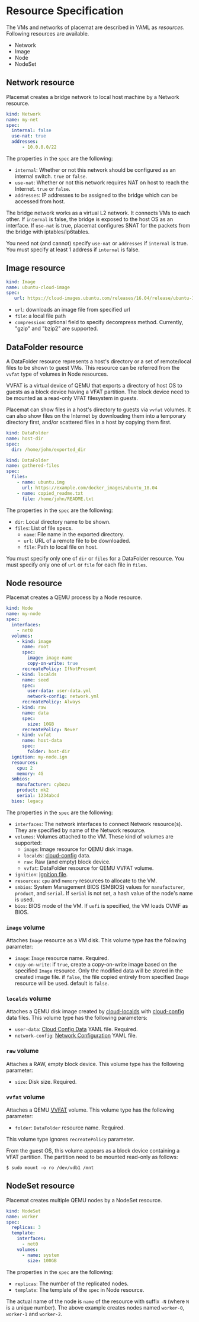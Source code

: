 Resource Specification
======================

The VMs and networks of placemat are described in YAML as *resources*.
Following resources are available.

* Network
* Image
* Node
* NodeSet

Network resource
----------------

Placemat creates a bridge network to local host machine by a Network resource.

```yaml
kind: Network
name: my-net
spec:
  internal: false
  use-nat: true
  addresses:
      - 10.0.0.0/22
```

The properties in the `spec` are the following:

- `internal`: Whether or not this network should be configured as an internal switch.  `true` or `false`.
- `use-nat`: Whether or not this network requires NAT on host to reach the Internet.  `true` or `false`.
- `addresses`: IP addresses to be assigned to the bridge which can be accessed from host.

The bridge network works as a virtual L2 network.  It connects VMs to each other.
If `internal` is false, the bridge is exposed to the host OS as an interface.
If `use-nat` is true, placemat configures SNAT for the packets from the bridge
with iptables/ip6tables.

You need not (and cannot) specify `use-nat` or `addresses` if `internal` is true.
You must specify at least 1 address if `internal` is false.

Image resource
--------------

```yaml
kind: Image
name: ubuntu-cloud-image
spec:
   url: https://cloud-images.ubuntu.com/releases/16.04/release/ubuntu-16.04-server-cloudimg-amd64-disk1.img
```

- `url`: downloads an image file from specified url
- `file`: a local file path
- `compression`: optional field to specify decompress method.  Currently, "gzip" and "bzip2" are supported.

DataFolder resource
-------------------

A DataFolder resource represents a host's directory or a set of remote/local files to be shown to guest VMs.
This resource can be referred from the `vvfat` type of volumes in Node resources.

VVFAT is a virtual device of QEMU that exports a directory of host OS to guests as a block device having a VFAT partition.
The block device need to be mounted as a read-only VFAT filesystem in guests.

Placemat can show files in a host's directory to guests via `vvfat` volumes.
It can also show files on the Internet by downloading them into a temporary directory first, and/or scattered files in a host by copying them first.

```yaml
kind: DataFolder
name: host-dir
spec:
  dir: /home/john/exported_dir
```

```yaml
kind: DataFolder
name: gathered-files
spec:
  files:
    - name: ubuntu.img
      url: https://example.com/docker_images/ubuntu_18.04
    - name: copied_readme.txt
      file: /home/john/README.txt
```

The properties in the `spec` are the following:

- `dir`: Local directory name to be shown.
- `files`: List of file specs.
  - `name`: File name in the exported directory.
  - `url`: URL of a remote file to be downloaded.
  - `file`: Path to local file on host.

You must specify only one of `dir` or `files` for a DataFolder resource.
You must specify only one of `url` or `file` for each file in `files`.

Node resource
-------------

Placemat creates a QEMU process by a Node resource.

```yaml
kind: Node
name: my-node
spec:
  interfaces:
    - net0
  volumes:
    - kind: image
      name: root
      spec:
        image: image-name
        copy-on-write: true
      recreatePolicy: IfNotPresent
    - kind: localds
      name: seed
      spec:
        user-data: user-data.yml
        network-config: network.yml
      recreatePolicy: Always
    - kind: raw
      name: data
      spec:
        size: 10GB
      recreatePolicy: Never
    - kind: vvfat
      name: host-data
      spec:
        folder: host-dir
  ignition: my-node.ign
  resources:
    cpu: 2
    memory: 4G
  smbios:
    manufacturer: cybozu
    product: mk2
    serial: 1234abcd
  bios: legacy
```

The properties in the `spec` are the following:

- `interfaces`: The network interfaces to connect Network resource(s).  They are specified by name of the Network resource.
- `volumes`: Volumes attached to the VM.  These kind of volumes are supported:
    - `image`: Image resource for QEMU disk image.
    - `localds`: [cloud-config](http://cloudinit.readthedocs.io/en/latest/topics/format.html#cloud-config-data) data.
    - `raw`: Raw (and empty) block device.
    - `vvfat`: DataFolder resource for QEMU VVFAT volume.
- `ignition`: [Ignition file](https://coreos.com/ignition/docs/latest/configuration-v2_1.html).
- `resources`:  `cpu` and `memory` resources to allocate to the VM.
- `smbios`: System Management BIOS (SMBIOS) values for `manufacturer`, `product`, and `serial`.  If `serial` is not set, a hash value of the node's name is used.
- `bios`: BIOS mode of the VM.  If `uefi` is specified, the VM loads OVMF as BIOS.

### `image` volume

Attaches `Image` resource as a VM disk.
This volume type has the following parameter:

* `image`: `Image` resource name.  Required.
* `copy-on-write`: if `true`, create a copy-on-write image based on the specified `Image` resource.
Only the modified data will be stored in the created image file.
if `false`, the file copied entirely from specified `Image` resource will be used.
default is `false`.

### `localds` volume

Attaches a QEMU disk image created by [cloud-localds](https://manpages.debian.org/testing/cloud-image-utils/cloud-localds.1.en.html) with [cloud-config](http://cloudinit.readthedocs.io/en/latest/topics/format.html#cloud-config-data) data files.
This volume type has the following parameters:

* `user-data`: [Cloud Config Data](http://cloudinit.readthedocs.io/en/latest/topics/format.html#cloud-config-data) YAML file.  Required.
* `network-config`: [Network Configuration](http://cloudinit.readthedocs.io/en/latest/topics/network-config.html) YAML file.

### `raw` volume

Attaches a RAW, empty block device.
This volume type has the following parameter:

* `size`: Disk size.  Required.

### `vvfat` volume

Attaches a QEMU [VVFAT](https://en.wikibooks.org/wiki/QEMU/Devices/Storage) volume.
This volume type has the following parameter:

* `folder`: `DataFolder` resource name.  Required.

This volume type ignores `recreatePolicy` parameter.

From the guest OS, this volume appears as a block device containing a VFAT partition.
The partition need to be mounted read-only as follows:

```console
$ sudo mount -o ro /dev/vdb1 /mnt
```

NodeSet resource
----------------

Placemat creates multiple QEMU nodes by a NodeSet resource.

```yaml
kind: NodeSet
name: worker
spec:
  replicas: 3
  template:
    interfaces:
      - net0
    volumes:
      - name: system
        size: 100GB
```

The properties in the `spec` are the following:

- `replicas`: The number of the replicated nodes.
- `template`: The template of the `spec` in Node resource.

The actual name of the node is `name` of the resource with suffix `-N` (where `N` is a unique number).
The above example creates nodes named `worker-0`, `worker-1` and `worker-2`.

